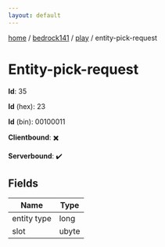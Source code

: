 ```yaml
---
layout: default
---
```


[home](/)  /  [bedrock141](/protocol/bedrock141)  /  [play](/protocol/bedrock141/play)  /  entity-pick-request

# Entity-pick-request

**Id**: 35

**Id** (hex): 23

**Id** (bin): 00100011

**Clientbound**: ✖️

**Serverbound**: ✔️

## Fields

Name | Type
---|---
entity type | long
slot | ubyte

